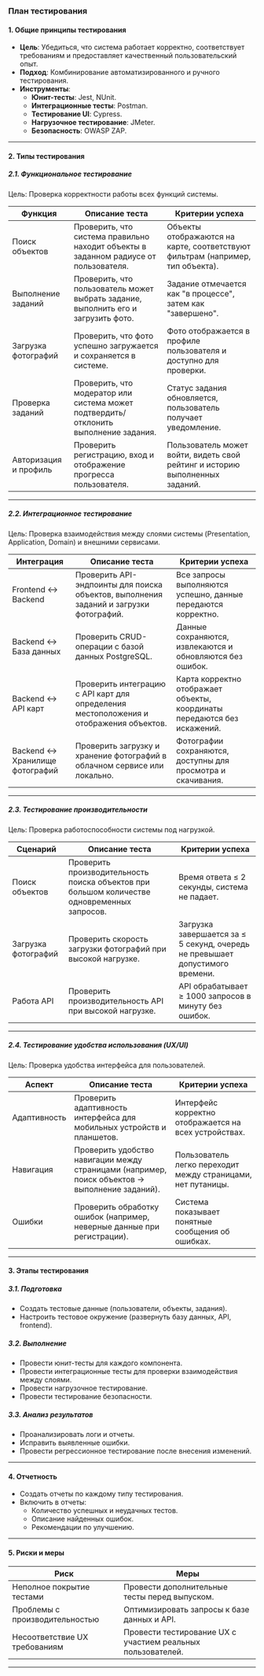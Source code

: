 ### **План тестирования**

#### **1. Общие принципы тестирования**
- **Цель**: Убедиться, что система работает корректно, соответствует требованиям и предоставляет качественный пользовательский опыт.
- **Подход**: Комбинирование автоматизированного и ручного тестирования.
- **Инструменты**:
  - **Юнит-тесты**: Jest, NUnit.
  - **Интеграционные тесты**: Postman.
  - **Тестирование UI**: Cypress.
  - **Нагрузочное тестирование**: JMeter.
  - **Безопасность**: OWASP ZAP.

---

#### **2. Типы тестирования**

##### **2.1. Функциональное тестирование**
Цель: Проверка корректности работы всех функций системы.

| **Функция**                     | **Описание теста**                                                                                   | **Критерии успеха**                                                                 |
|----------------------------------|-----------------------------------------------------------------------------------------------------|------------------------------------------------------------------------------------|
| Поиск объектов                  | Проверить, что система правильно находит объекты в заданном радиусе от пользователя.                 | Объекты отображаются на карте, соответствуют фильтрам (например, тип объекта).     |
| Выполнение заданий               | Проверить, что пользователь может выбрать задание, выполнить его и загрузить фото.                   | Задание отмечается как "в процессе", затем как "завершено".                        |
| Загрузка фотографий             | Проверить, что фото успешно загружается и сохраняется в системе.                                     | Фото отображается в профиле пользователя и доступно для проверки.                  |
| Проверка заданий                | Проверить, что модератор или система может подтвердить/отклонить выполнение задания.                 | Статус задания обновляется, пользователь получает уведомление.                     |
| Авторизация и профиль           | Проверить регистрацию, вход и отображение прогресса пользователя.                                    | Пользователь может войти, видеть свой рейтинг и историю выполненных заданий.       |

---

##### **2.2. Интеграционное тестирование**
Цель: Проверка взаимодействия между слоями системы (Presentation, Application, Domain) и внешними сервисами.

| **Интеграция**                  | **Описание теста**                                                                                   | **Критерии успеха**                                                                 |
|----------------------------------|-----------------------------------------------------------------------------------------------------|------------------------------------------------------------------------------------|
| Frontend ↔ Backend              | Проверить API-эндпоинты для поиска объектов, выполнения заданий и загрузки фотографий.               | Все запросы выполняются успешно, данные передаются корректно.                       |
| Backend ↔ База данных           | Проверить CRUD-операции с базой данных PostgreSQL.                                                  | Данные сохраняются, извлекаются и обновляются без ошибок.                          |
| Backend ↔ API карт              | Проверить интеграцию с API карт для определения местоположения и отображения объектов.              | Карта корректно отображает объекты, координаты передаются без искажений.           |
| Backend ↔ Хранилище фотографий  | Проверить загрузку и хранение фотографий в облачном сервисе или локально.                           | Фотографии сохраняются, доступны для просмотра и скачивания.                       |

---

##### **2.3. Тестирование производительности**
Цель: Проверка работоспособности системы под нагрузкой.

| **Сценарий**                    | **Описание теста**                                                                                   | **Критерии успеха**                                                                 |
|----------------------------------|-----------------------------------------------------------------------------------------------------|------------------------------------------------------------------------------------|
| Поиск объектов                  | Проверить производительность поиска объектов при большом количестве одновременных запросов.          | Время ответа ≤ 2 секунды, система не падает.                                       |
| Загрузка фотографий             | Проверить скорость загрузки фотографий при высокой нагрузке.                                         | Загрузка завершается за ≤ 5 секунд, очередь не превышает допустимого времени.      |
| Работа API                      | Проверить производительность API при высокой нагрузке.                                              | API обрабатывает ≥ 1000 запросов в минуту без ошибок.                              |

---


##### **2.4. Тестирование удобства использования (UX/UI)**
Цель: Проверка удобства интерфейса для пользователей.

| **Аспект**                      | **Описание теста**                                                                                   | **Критерии успеха**                                                                 |
|----------------------------------|-----------------------------------------------------------------------------------------------------|------------------------------------------------------------------------------------|
| Адаптивность                    | Проверить адаптивность интерфейса для мобильных устройств и планшетов.                               | Интерфейс корректно отображается на всех устройствах.                              |
| Навигация                       | Проверить удобство навигации между страницами (например, поиск объектов → выполнение заданий).        | Пользователь легко переходит между страницами, нет путаницы.                       |
| Ошибки                          | Проверить обработку ошибок (например, неверные данные при регистрации).                             | Система показывает понятные сообщения об ошибках.                                  |

---

#### **3. Этапы тестирования**

##### **3.1. Подготовка**
- Создать тестовые данные (пользователи, объекты, задания).
- Настроить тестовое окружение (развернуть базу данных, API, frontend).

##### **3.2. Выполнение**
- Провести юнит-тесты для каждого компонента.
- Провести интеграционные тесты для проверки взаимодействия между слоями.
- Провести нагрузочное тестирование.
- Провести тестирование безопасности.

##### **3.3. Анализ результатов**
- Проанализировать логи и отчеты.
- Исправить выявленные ошибки.
- Провести регрессионное тестирование после внесения изменений.

---

#### **4. Отчетность**
- Создать отчеты по каждому типу тестирования.
- Включить в отчеты:
  - Количество успешных и неудачных тестов.
  - Описание найденных ошибок.
  - Рекомендации по улучшению.

---

#### **5. Риски и меры**
| **Риск**                        | **Меры**                                                                                           |
|----------------------------------|----------------------------------------------------------------------------------------------------|
| Неполное покрытие тестами         | Провести дополнительные тесты перед выпуском.                                                      |
| Проблемы с производительностью    | Оптимизировать запросы к базе данных и API.                                                       |
| Несоответствие UX требованиям     | Провести тестирование UX с участием реальных пользователей.                                        |

---
